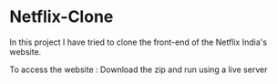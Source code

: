# Netflix-Clone


In this project I have tried to clone the front-end of the Netflix India's website. 

To access the website : Download the zip and run using a live server
